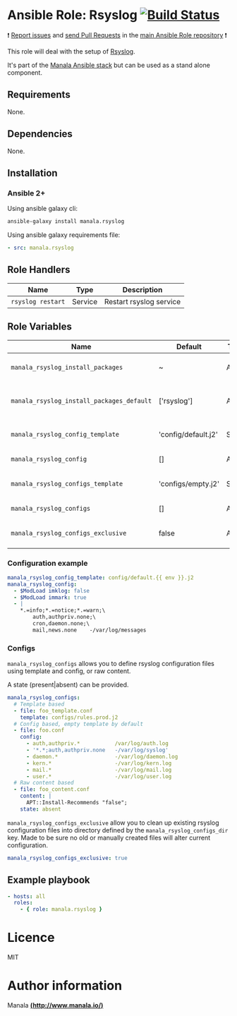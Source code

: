 # Ansible Role: Rsyslog [![Build Status](https://travis-ci.org/manala/ansible-role-rsyslog.svg?branch=master)](https://travis-ci.org/manala/ansible-role-rsyslog)

:exclamation: [Report issues](https://github.com/manala/ansible-roles/issues) and [send Pull Requests](https://github.com/manala/ansible-roles/pulls) in the [main Ansible Role repository](https://github.com/manala/ansible-roles) :exclamation:

This role will deal with the setup of [Rsyslog](http://www.rsyslog.com/).

It's part of the [Manala Ansible stack](http://www.manala.io) but can be used as a stand alone component.

## Requirements

None.

## Dependencies

None.

## Installation

### Ansible 2+

Using ansible galaxy cli:

```bash
ansible-galaxy install manala.rsyslog
```

Using ansible galaxy requirements file:

```yaml
- src: manala.rsyslog
```

## Role Handlers

| Name              | Type    | Description             |
| ----------------- | ------- | ----------------------- |
| `rsyslog restart` | Service | Restart rsyslog service |


## Role Variables

| Name                                     | Default              | Type   | Description                            |
| ----------------------------------------- | ------------------- | ------ | -------------------------------------- |
| `manala_rsyslog_install_packages`         | ~                   | Array  | Dependency packages to install         |
| `manala_rsyslog_install_packages_default` | ['rsyslog']         | Array  | Default dependency packages to install |
| `manala_rsyslog_config_template`          | 'config/default.j2' | String | Configuration base template path       |
| `manala_rsyslog_config`                   | []                  | Array  | Configuration directives               |
| `manala_rsyslog_configs_template`         | 'configs/empty.j2'  | String | Configurations base template path      |
| `manala_rsyslog_configs`                  | []                  | Array  | Additional configurations              |
| `manala_rsyslog_configs_exclusive`        | false               | Array  | Additional configurations exclusivity  |

### Configuration example

```yaml
manala_rsyslog_config_template: config/default.{{ env }}.j2
manala_rsyslog_config:
  - $ModLoad imklog: false
  - $ModLoad immark: true
  - |
    *.=info;*.=notice;*.=warn;\
        auth,authpriv.none;\
        cron,daemon.none;\
        mail,news.none    -/var/log/messages
```

### Configs

`manala_rsyslog_configs` allows you to define rsyslog configuration files using template and config, or raw content.

A state (present|absent) can be provided.

```yaml
manala_rsyslog_configs:
  # Template based
  - file: foo_template.conf
    template: configs/rules.prod.j2
  # Config based, empty template by default
  - file: foo.conf
    config:
      - auth,authpriv.*           /var/log/auth.log
      - '*.*;auth,authpriv.none   -/var/log/syslog'
      - daemon.*                  -/var/log/daemon.log
      - kern.*                    -/var/log/kern.log
      - mail.*                    -/var/log/mail.log
      - user.*                    -/var/log/user.log
  # Raw content based
  - file: foo_content.conf
    content: |
      APT::Install-Recommends "false";
    state: absent
```

`manala_rsyslog_configs_exclusive` allow you to clean up existing rsyslog configuration files into directory defined by the `manala_rsyslog_configs_dir` key. Made to be sure no old or manually created files will alter current configuration.

```yaml
manala_rsyslog_configs_exclusive: true
```

## Example playbook

```yaml
- hosts: all
  roles:
    - { role: manala.rsyslog }
```

# Licence

MIT

# Author information

Manala [**(http://www.manala.io/)**](http://www.manala.io)
